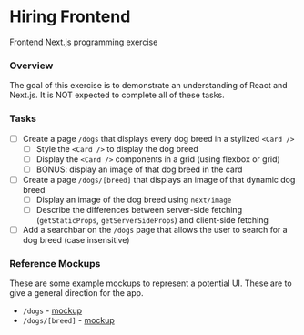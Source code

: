 # Hiring Frontend

Frontend Next.js programming exercise

### Overview

The goal of this exercise is to demonstrate an understanding of React and Next.js. It is NOT expected to complete all of these tasks.

### Tasks

- [ ] Create a page `/dogs` that displays every dog breed in a stylized `<Card />`
  - [ ] Style the `<Card />` to display the dog breed
  - [ ] Display the `<Card />` components in a grid (using flexbox or grid)
  - [ ] BONUS: display an image of that dog breed in the card
- [ ] Create a page `/dogs/[breed]` that displays an image of that dynamic dog breed
  - [ ] Display an image of the dog breed using `next/image`
  - [ ] Describe the differences between server-side fetching (`getStaticProps`, `getServerSideProps`) and client-side fetching
- [ ] Add a searchbar on the `/dogs` page that allows the user to search for a dog breed (case insensitive)

### Reference Mockups

These are some example mockups to represent a potential UI. These are to give a general direction for the app.

- `/dogs` - [mockup](https://storage.googleapis.com/agros-assets/hiring/All%20Dogs%20Page.png)
- `/dogs/[breed]` - [mockup](<https://console.cloud.google.com/storage/browser/_details/agros-assets/hiring/Individual%20Dog%20Page.png;tab=live_object?pageState=(%22StorageObjectListTable%22:(%22f%22:%22%255B%255D%22))&project=agrosapi-213321&supportedpurview=project>)
